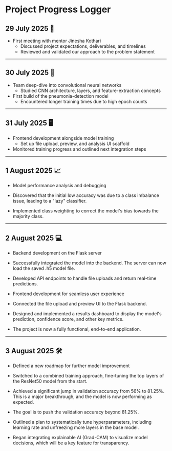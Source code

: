 # Project Progress Logger

## 29 July 2025 🤝

- First meeting with mentor Jinesha Kothari  
  - Discussed project expectations, deliverables, and timelines  
  - Reviewed and validated our approach to the problem statement  

---

## 30 July 2025 🧠

- Team deep-dive into convolutional neural networks  
  - Studied CNN architecture, layers, and feature-extraction concepts  
- First build of the pneumonia-detection model  
  - Encountered longer training times due to high epoch counts  

---

## 31 July 2025 🖥️

- Frontend development alongside model training  
  - Set up file upload, preview, and analysis UI scaffold  
- Monitored training progress and outlined next integration steps  

---

## 1 August 2025 📈

- Model performance analysis and debugging

- Discovered that the initial low accuracy was due to a class imbalance issue, leading to a "lazy" classifier.

- Implemented class weighting to correct the model's bias towards the majority class.

---

## 2 August 2025 💻

- Backend development on the Flask server

- Successfully integrated the model into the backend. The server can now load the saved .h5 model file.

- Developed API endpoints to handle file uploads and return real-time predictions.

- Frontend development for seamless user experience

- Connected the file upload and preview UI to the Flask backend.

- Designed and implemented a results dashboard to display the model's prediction, confidence score, and other key metrics.

- The project is now a fully functional, end-to-end application.

---

## 3 August 2025 🛠️

- Defined a new roadmap for further model improvement
  
- Switched to a combined training approach, fine-tuning the top layers of the ResNet50 model from the start.
  
- Achieved a significant jump in validation accuracy from 56% to 81.25%. This is a major breakthrough, and the model is now performing as expected.

- The goal is to push the validation accuracy beyond 81.25%.

- Outlined a plan to systematically tune hyperparameters, including learning rate and unfreezing more layers in the base model.

- Began integrating explainable AI (Grad-CAM) to visualize model decisions, which will be a key feature for transparency.










